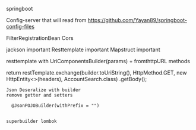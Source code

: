 springboot

Config-server that will read from https://github.com/Yayan89/springboot-config-files


FilterRegistrationBean
Cors


jackson important
Resttemplate important
Mapstruct important

resttemplate with UriComponentsBuilder(params) + fromthttpURL methods

   return restTemplate.exchange(builder.toUriString(),
                HttpMethod.GET,
                new HttpEntity<>(headers),
                AccountSearch.class)
                .getBody();
				
				
	
	Json Deseralize with builder
	remove getter and setters
	
	  @JsonPOJOBuilder(withPrefix = "")
  
	
	superbuilder lombok
